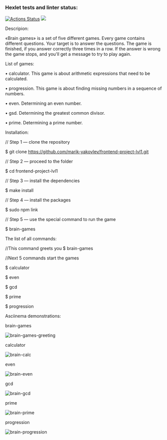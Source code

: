 ### Hexlet tests and linter status:
[![Actions Status](https://github.com/marik-yakovlev/frontend-project-lvl1/workflows/hexlet-check/badge.svg)](https://github.com/marik-yakovlev/frontend-project-lvl1/actions)
<a href="https://codeclimate.com/github/marik-yakovlev/frontend-project-lvl1/maintainability"><img src="https://api.codeclimate.com/v1/badges/8533688ca29ba29c2c8d/maintainability" /></a>

 Descripion:

«Brain games» is a set of five different games.
Every game contains different questions. Your target is to answer the questions.
The game is finished, if you answer correctly three times in a row. If the answer is wrong the game stops, and you'll get a message  to try to play again.

List of games:

• calculator. This game is about arithmetic expressions that need to be calculated.

• progression. This game is about finding missing numbers in a sequence of numbers.

• even. Determining an even number.

• gsd. Determining the greatest common divisor.

• prime. Determining a prime number.


Installation:

// Step 1 — clone the repository

$ git clone https://github.com/marik-yakovlev/frontend-project-lvl1.git

// Step 2 — proceed to the folder

$ cd frontend-project-lvl1

// Step 3 — install the dependencies

$ make install

// Step 4 — install the packages

$ sudo npm link

// Step 5 — use the special command to run the game

$ brain-games



The list of all commands:

//This command greets you
$ brain-games

//Next 5 commands start the games

$ calculator

$ even

$ gcd

$ prime

$ progression



Asciinema demonstrations:

brain-games

![brain-games-greeting](https://user-images.githubusercontent.com/101061337/165374472-f86f8c01-2075-4062-830a-277577a6212f.PNG)

calculator

![brain-calc](https://user-images.githubusercontent.com/101061337/165374515-57ef14b3-0658-48ca-9e9b-fc0b28c2e6f5.png)

even

![brain-even](https://user-images.githubusercontent.com/101061337/165374560-a2148d65-1b2c-4812-a3db-405546223ea3.PNG)

gcd

![brain-gcd](https://user-images.githubusercontent.com/101061337/165374608-5a3bbbe7-4a28-47eb-a59d-472c0be6f69f.PNG)

prime

![brain-prime](https://user-images.githubusercontent.com/101061337/165374747-a92ad166-c57b-4273-a09b-1cdc42e18526.PNG)

progression

![brain-progression](https://user-images.githubusercontent.com/101061337/165374926-df51c4f0-6b32-4f81-9041-dd4d0bdad412.PNG)


